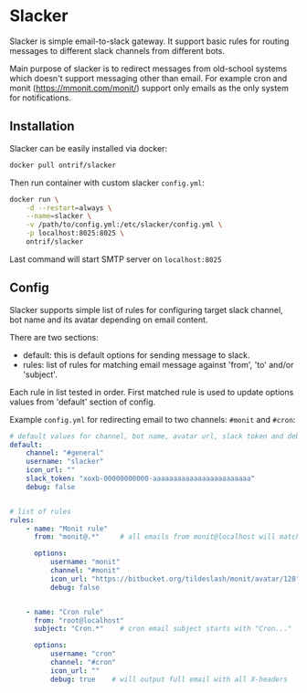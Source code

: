 # Slacker

Slacker is simple email-to-slack gateway. It support basic rules for routing
messages to different slack channels from different bots.

Main purpose of slacker is to redirect messages from old-school systems which doesn't
support messaging other than email. For example cron and monit
(https://mmonit.com/monit/) support only emails as the only system for
notifications.

## Installation

Slacker can be easily installed via docker:

```bash
docker pull ontrif/slacker
```

Then run container with custom slacker `config.yml`:

```bash
docker run \
    -d --restart=always \
    --name=slacker \
    -v /path/to/config.yml:/etc/slacker/config.yml \
    -p localhost:8025:8025 \
    ontrif/slacker
```
Last command will start SMTP server on `localhost:8025`

## Config

Slacker supports simple list of rules for configuring target slack channel, bot
name and its avatar depending on email content.

There are two sections:
  * default: this is default options for sending message to slack.
  * rules: list of rules for matching email message against 'from', 'to' and/or 'subject'.

Each rule in list tested in order. First matched rule is used to update
options values from 'default' section of config.

Example `config.yml` for redirecting email to two channels: `#monit` and `#cron`:
```yaml
# default values for channel, bot name, avatar url, slack token and debug mode
default:
    channel: "#general"
    username: "slacker"
    icon_url: ""
    slack_token: "xoxb-00000000000-aaaaaaaaaaaaaaaaaaaaaaaa"
    debug: false


# list of rules
rules:
    - name: "Monit rule"
      from: "monit@.*"     # all emails from monit@localhost will match this rule

      options:
          username: "monit"
          channel: "#monit"
          icon_url: "https://bitbucket.org/tildeslash/monit/avatar/128"
          debug: false


    - name: "Cron rule"
      from: "root@localhost"
      subject: "Cron.*"    # cron email subject starts with "Cron..."

      options:
          username: "cron"
          channel: "#cron"
          icon_url: ""
          debug: true    # will output full email with all X-headers
```

